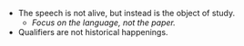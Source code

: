 
- The speech is not alive, but instead is the object of study.
	- *Focus on the language, not the paper.*
- Qualifiers are not historical happenings.      